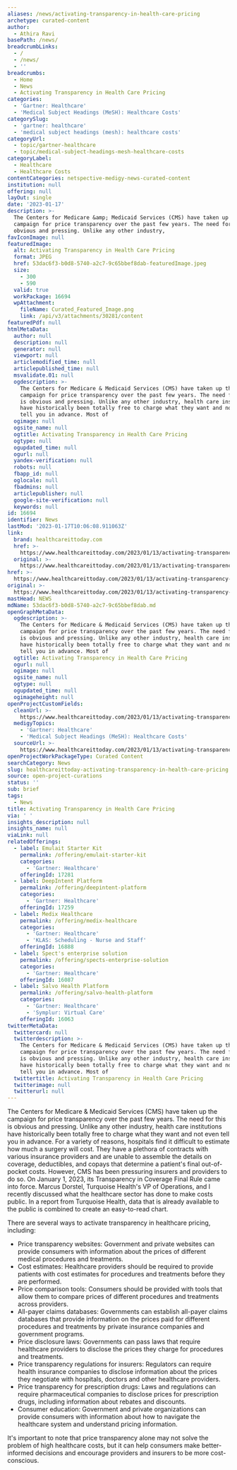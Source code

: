 ```yaml
---
aliases: /news/activating-transparency-in-health-care-pricing
archetype: curated-content
author:
  - Athira Ravi
basePath: /news/
breadcrumbLinks:
  - /
  - /news/
  - ''
breadcrumbs:
  - Home
  - News
  - Activating Transparency in Health Care Pricing
categories:
  - 'Gartner: Healthcare'
  - 'Medical Subject Headings (MeSH): Healthcare Costs'
categorySlug:
  - 'gartner: healthcare'
  - 'medical subject headings (mesh): healthcare costs'
categoryUrl:
  - topic/gartner-healthcare
  - topic/medical-subject-headings-mesh-healthcare-costs
categoryLabel:
  - Healthcare
  - Healthcare Costs
contentCategories: netspective-medigy-news-curated-content
institution: null
offering: null
layOut: single
date: '2023-01-17'
description: >-
  The Centers for Medicare &amp; Medicaid Services (CMS) have taken up the
  campaign for price transparency over the past few years. The need for this is
  obvious and pressing. Unlike any other industry, 
favIconImage: null
featuredImage:
  alt: Activating Transparency in Health Care Pricing
  format: JPEG
  href: 53dac6f3-b0d8-5740-a2c7-9c65bbef8dab-featuredImage.jpeg
  size:
    - 300
    - 590
  valid: true
  workPackage: 16694
  wpAttachment:
    fileName: Curated_Featured_Image.png
    link: /api/v3/attachments/30281/content
featuredPdf: null
htmlMetaData:
  author: null
  description: null
  generator: null
  viewport: null
  articlemodified_time: null
  articlepublished_time: null
  msvalidate.01: null
  ogdescription: >-
    The Centers for Medicare & Medicaid Services (CMS) have taken up the
    campaign for price transparency over the past few years. The need for this
    is obvious and pressing. Unlike any other industry, health care institutions
    have historically been totally free to charge what they want and not even
    tell you in advance. Most of
  ogimage: null
  ogsite_name: null
  ogtitle: Activating Transparency in Health Care Pricing
  ogtype: null
  ogupdated_time: null
  ogurl: null
  yandex-verification: null
  robots: null
  fbapp_id: null
  oglocale: null
  fbadmins: null
  articlepublisher: null
  google-site-verification: null
  keywords: null
id: 16694
identifier: News
lastMod: '2023-01-17T10:06:08.911063Z'
link:
  brand: healthcareittoday.com
  href: >-
    https://www.healthcareittoday.com/2023/01/13/activating-transparency-in-health-care-pricing/
  original: >-
    https://www.healthcareittoday.com/2023/01/13/activating-transparency-in-health-care-pricing/
href: >-
  https://www.healthcareittoday.com/2023/01/13/activating-transparency-in-health-care-pricing/
original: >-
  https://www.healthcareittoday.com/2023/01/13/activating-transparency-in-health-care-pricing/
mastHead: NEWS
mdName: 53dac6f3-b0d8-5740-a2c7-9c65bbef8dab.md
openGraphMetaData:
  ogdescription: >-
    The Centers for Medicare & Medicaid Services (CMS) have taken up the
    campaign for price transparency over the past few years. The need for this
    is obvious and pressing. Unlike any other industry, health care institutions
    have historically been totally free to charge what they want and not even
    tell you in advance. Most of
  ogtitle: Activating Transparency in Health Care Pricing
  ogurl: null
  ogimage: null
  ogsite_name: null
  ogtype: null
  ogupdated_time: null
  ogimageheight: null
openProjectCustomFields:
  cleanUrl: >-
    https://www.healthcareittoday.com/2023/01/13/activating-transparency-in-health-care-pricing/
  medigyTopics:
    - 'Gartner: Healthcare'
    - 'Medical Subject Headings (MeSH): Healthcare Costs'
  sourceUrl: >-
    https://www.healthcareittoday.com/2023/01/13/activating-transparency-in-health-care-pricing/
openProjectWorkPackageType: Curated Content
searchCategory: News
slug: healthcareittoday-activating-transparency-in-health-care-pricing
source: open-project-curations
status: ''
sub: brief
tags:
  - News
title: Activating Transparency in Health Care Pricing
via: ' '
insights_description: null
insights_name: null
viaLink: null
relatedOfferings:
  - label: Emulait Starter Kit
    permalink: /offering/emulait-starter-kit
    categories:
      - 'Gartner: Healthcare'
    offeringId: 17281
  - label: DeepIntent Platform
    permalink: /offering/deepintent-platform
    categories:
      - 'Gartner: Healthcare'
    offeringId: 17259
  - label: Medix Healthcare
    permalink: /offering/medix-healthcare
    categories:
      - 'Gartner: Healthcare'
      - 'KLAS: Scheduling - Nurse and Staff'
    offeringId: 16888
  - label: Spect's enterprise solution
    permalink: /offering/spects-enterprise-solution
    categories:
      - 'Gartner: Healthcare'
    offeringId: 16087
  - label: Salvo Health Platform
    permalink: /offering/salvo-health-platform
    categories:
      - 'Gartner: Healthcare'
      - 'Symplur: Virtual Care'
    offeringId: 16063
twitterMetaData:
  twittercard: null
  twitterdescription: >-
    The Centers for Medicare & Medicaid Services (CMS) have taken up the
    campaign for price transparency over the past few years. The need for this
    is obvious and pressing. Unlike any other industry, health care institutions
    have historically been totally free to charge what they want and not even
    tell you in advance. Most of
  twittertitle: Activating Transparency in Health Care Pricing
  twitterimage: null
  twitterurl: null
---
```

<p>The Centers for Medicare &amp; Medicaid Services (CMS) have taken up the campaign for price transparency over the past few years. The need for this is obvious and pressing. Unlike any other industry, health care institutions have historically been totally free to charge what they want and not even tell you in advance. For a variety of reasons, hospitals find it difficult to estimate how much a surgery will cost. They have a plethora of contracts with various insurance providers and are unable to assemble the details on coverage, deductibles, and copays that determine a patient's final out-of-pocket costs. However, CMS has been pressuring insurers and providers to do so. On January 1, 2023, its Transparency in Coverage Final Rule came into force. Marcus Dorstel, Turquoise Health's VP of Operations, and I recently discussed what the healthcare sector has done to make costs public. In a report from Turquoise Health, data that is already available to the public is combined to create an easy-to-read chart.&nbsp;</p><p>There are several ways to activate transparency in healthcare pricing, including:</p><ul><li>Price transparency websites: Government and private websites can provide consumers with information about the prices of different medical procedures and treatments.</li><li>Cost estimates: Healthcare providers should be required to provide patients with cost estimates for procedures and treatments before they are performed.</li><li>Price comparison tools: Consumers should be provided with tools that allow them to compare prices of different procedures and treatments across providers.</li><li>All-payer claims databases: Governments can establish all-payer claims databases that provide information on the prices paid for different procedures and treatments by private insurance companies and government programs.</li><li>Price disclosure laws: Governments can pass laws that require healthcare providers to disclose the prices they charge for procedures and treatments.</li><li>Price transparency regulations for insurers: Regulators can require health insurance companies to disclose information about the prices they negotiate with hospitals, doctors and other healthcare providers.</li><li>Price transparency for prescription drugs: Laws and regulations can require pharmaceutical companies to disclose prices for prescription drugs, including information about rebates and discounts.</li><li>Consumer education: Government and private organizations can provide consumers with information about how to navigate the healthcare system and understand pricing information.</li></ul><p>It's important to note that price transparency alone may not solve the problem of high healthcare costs, but it can help consumers make better-informed decisions and encourage providers and insurers to be more cost-conscious.</p>